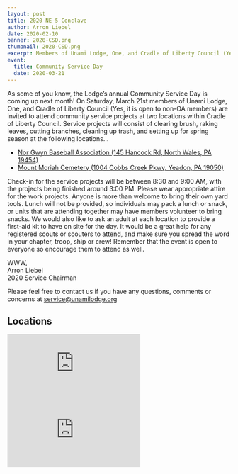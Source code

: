 ```yaml
---
layout: post
title: 2020 NE-5 Conclave
author: Arron Liebel
date: 2020-02-10
banner: 2020-CSD.png
thumbnail: 2020-CSD.png
excerpt: Members of Unami Lodge, One, and Cradle of Liberty Council (Yes, it is open to non-OA members) are invited to attend community service projects at two locations within Cradle of Liberty Council.
event:
  title: Community Service Day
  date: 2020-03-21
---
```


As some of you know, the Lodge’s annual Community Service Day is coming up next month! On Saturday, March 21st members of Unami Lodge, One, and Cradle of Liberty Council (Yes, it is open to non-OA members) are invited to attend community service projects at two locations within Cradle of Liberty Council. Service projects will consist of clearing brush, raking leaves, cutting branches, cleaning up trash, and setting up for spring season at the following locations...

- [Nor Gwyn Baseball Association (145 Hancock Rd, North Wales, PA 19454)](https://goo.gl/maps/MqRqWA7otWeBSzhs5)
- [Mount Moriah Cemetery (1004 Cobbs Creek Pkwy, Yeadon, PA 19050)](https://goo.gl/maps/RXTWMzFVSZbZ75ou9)

Check-in for the service projects will be between 8:30 and 9:00 AM, with the projects being finished around 3:00 PM. Please wear appropriate attire for the work projects. Anyone is more than welcome to bring their own yard tools. Lunch will not be provided, so individuals may pack a lunch or snack, or units that are attending together may have members volunteer to bring snacks. We would also like to ask an adult at each location to provide a first-aid kit to have on site for the day. It would be a great help for any registered scouts or scouters to attend, and make sure you spread the word in your chapter, troop, ship or crew! Remember that the event is open to everyone so encourage them to attend as well.

WWW,  
Arron Liebel  
2020 Service Chairman

Please feel free to contact us if you have any questions, comments or concerns at [service@unamilodge.org](/contact?recipient=service)

## Locations

<div class="row">
  <div class="col-lg-6">
    <div class="embed-responsive embed-responsive-4by3 mb-3">
      <iframe class="embed-responsive-item" src="https://www.google.com/maps/embed?pb=!1m18!1m12!1m3!1d3046.5300721453486!2d-75.2650005488604!3d40.21951507543243!2m3!1f0!2f0!3f0!3m2!1i1024!2i768!4f13.1!3m3!1m2!1s0x89c6a38190d1f983%3A0xcef553f5f587d262!2sNor-Gwyn%20Baseball%20Association!5e0!3m2!1sen!2sus!4v1581356810505!5m2!1sen!2sus" frameborder="0" style="border:0;" allowfullscreen=""></iframe>
    </div>
  </div>
  <div class="col-lg-6">
    <div class="embed-responsive embed-responsive-4by3 mb-3">
      <iframe class="embed-responsive-item" src="https://www.google.com/maps/embed?pb=!1m18!1m12!1m3!1d3059.332979859254!2d-75.23996907402883!3d39.93394091294422!2m3!1f0!2f0!3f0!3m2!1i1024!2i768!4f13.1!3m3!1m2!1s0x89c6c6a85de32877%3A0x221559115b78097a!2sSection%20126%2C%20Mount%20Moriah%20Cemetery!5e0!3m2!1sen!2sus!4v1581356928765!5m2!1sen!2sus" frameborder="0" style="border:0;" allowfullscreen=""></iframe>
    </div>
  </div>
</div>
